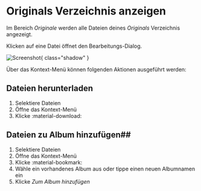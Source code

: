 # Originals Verzeichnis anzeigen #

Im Bereich *Originale* werden alle Dateien deines *Originals* Verzeichnis angezeigt.

Klicken auf eine Datei öffnet den Bearbeitungs-Dialog. 

![Screenshot](img/files.png){ class="shadow" }

Über das Kontext-Menü können folgenden Aktionen ausgeführt werden:

## Dateien herunterladen ##
1. Selektiere Dateien 
2. Öffne das Kontext-Menü
3. Klicke :material-download:


## Dateien zu Album hinzufügen##
1. Selektiere Dateien
2. Öffne das Kontext-Menü
3. Klicke :material-bookmark:
4. Wähle ein vorhandenes Album aus oder tippe einen neuen Albumnamen ein
5. Klicke *Zum Album hinzufügen*
